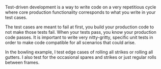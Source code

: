 Test-driven development is a way to write code on a very
repetitious cycle where core production functionality
corresponds to what you write in your test cases.

The test cases are meant to fail at first, you build your production
code to not make those tests fail. When your tests pass, you know your production code passes.
It is important to write very nitty-gritty, specific unit tests in order to make code compatible for all scenarios that could
arise.

In the bowling example, I test edge cases of rolling all strikes or rolling all gutters. I also test for the
occasional spares and strikes or just regular rolls between frames.
